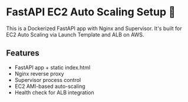 # FastAPI EC2 Auto Scaling Setup 🚀

This is a Dockerized FastAPI app with Nginx and Supervisor. It's built for EC2 Auto Scaling via Launch Template and ALB on AWS.

## Features
- FastAPI app + static index.html
- Nginx reverse proxy
- Supervisor process control
- EC2 AMI-based auto-scaling
- Health check for ALB integration
